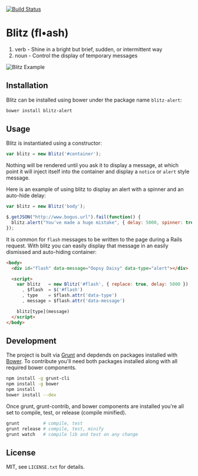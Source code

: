 [![Build Status](https://travis-ci.org/dscout/blitz.png?branch=master)](https://travis-ci.org/dscout/blitz)

# Blitz (fl•ash)

1. verb - Shine in a bright but brief, sudden, or intermittent way
2. noun - Control the display of temporary messages

![Blitz Example](http://assets-dscoutapp-com.s3.amazonaws.com/blitz_sample.png)

## Installation

Blitz can be installed using bower under the package name `blitz-alert`:

```bash
bower install blitz-alert
```

## Usage

Blitz is instantiated using a constructor:

```javascript
var blitz = new Blitz('#container');
```

Nothing will be rendered until you ask it to display a message, at which point
it will inject itself into the container and display a `notice` or `alert`
style message.

Here is an example of using blitz to display an alert with a spinner and an
auto-hide delay:

```javascript
var blitz = new Blitz('body');

$.getJSON("http://www.bogus.url").fail(function() {
  blitz.alert("You've made a huge mistake", { delay: 5000, spinner: true });
});
```

It is common for `flash` messages to be written to the page during a Rails
request. With blitz you can easily display that message in an easily dismissed
and auto-hiding container:

```html
<body>
  <div id="flash" data-message="Oopsy Daisy" data-type="alert"></div>

  <script>
    var blitz   = new Blitz('#flash', { replace: true, delay: 5000 })
      , $flash  = $('#flash')
      , type    = $flash.attr('data-type')
      , message = $flash.attr('data-message')

    blitz[type](message)
  </script>
</body>
```

## Development

The project is built via [Grunt](http://gruntjs.com) and depdends on packages
installed with [Bower](http://bower.io). To contribute you'll need both
packages installed along with all required bower components.

```bash
npm install -g grunt-cli
npm install -g bower
npm install
bower install --dev
```

Once grunt, grunt-contrib, and bower components are installed you're all set to
compile, test, or release (compile minified).

```bash
grunt         # compile, test
grunt release # compile, test, minify
grunt watch   # compile lib and test on any change
```

## License

MIT, see `LICENSE.txt` for details.
